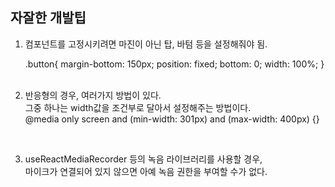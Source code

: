 ## 자잘한 개발팁

1. 컴포넌트를 고정시키려면 마진이 아닌 탑, 바텀 등을 설정해줘야 됨.

    .button{
        margin-bottom: 150px;
        position: fixed;
        bottom: 0;
        width: 100%;
    }
<br/><br/>

2. 반응형의 경우, 여러가지 방법이 있다. <br/>
그중 하나는 width값을 조건부로 달아서 설정해주는 방법이다.<br/>
    @media only screen and (min-width: 301px) and (max-width: 400px) {}

<br/>

3. useReactMediaRecorder 등의 녹음 라이브러리를 사용할 경우, <br/>
마이크가 연결되어 있지 않으면 아예 녹음 권한을 부여할 수가 없다.